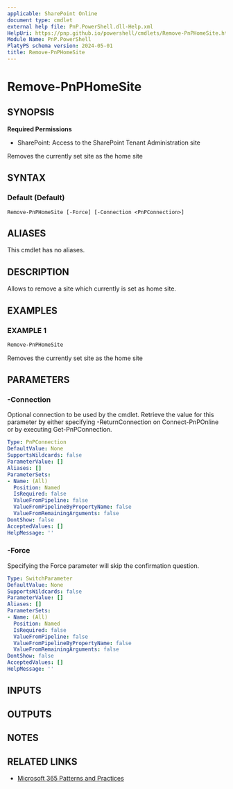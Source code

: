 ```yaml
---
applicable: SharePoint Online
document type: cmdlet
external help file: PnP.PowerShell.dll-Help.xml
HelpUri: https://pnp.github.io/powershell/cmdlets/Remove-PnPHomeSite.html
Module Name: PnP.PowerShell
PlatyPS schema version: 2024-05-01
title: Remove-PnPHomeSite
---
```


# Remove-PnPHomeSite

## SYNOPSIS

**Required Permissions**

* SharePoint: Access to the SharePoint Tenant Administration site

Removes the currently set site as the home site

## SYNTAX

### Default (Default)

```
Remove-PnPHomeSite [-Force] [-Connection <PnPConnection>]
```

## ALIASES

This cmdlet has no aliases.

## DESCRIPTION

Allows to remove a site which currently is set as home site.

## EXAMPLES

### EXAMPLE 1

```powershell
Remove-PnPHomeSite
```

Removes the currently set site as the home site

## PARAMETERS

### -Connection

Optional connection to be used by the cmdlet. Retrieve the value for this parameter by either specifying -ReturnConnection on Connect-PnPOnline or by executing Get-PnPConnection.

```yaml
Type: PnPConnection
DefaultValue: None
SupportsWildcards: false
ParameterValue: []
Aliases: []
ParameterSets:
- Name: (All)
  Position: Named
  IsRequired: false
  ValueFromPipeline: false
  ValueFromPipelineByPropertyName: false
  ValueFromRemainingArguments: false
DontShow: false
AcceptedValues: []
HelpMessage: ''
```

### -Force

Specifying the Force parameter will skip the confirmation question.

```yaml
Type: SwitchParameter
DefaultValue: None
SupportsWildcards: false
ParameterValue: []
Aliases: []
ParameterSets:
- Name: (All)
  Position: Named
  IsRequired: false
  ValueFromPipeline: false
  ValueFromPipelineByPropertyName: false
  ValueFromRemainingArguments: false
DontShow: false
AcceptedValues: []
HelpMessage: ''
```

## INPUTS

## OUTPUTS

## NOTES

## RELATED LINKS

- [Microsoft 365 Patterns and Practices](https://aka.ms/m365pnp)
